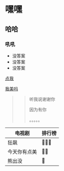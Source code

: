 # 嘿嘿

## 哈哈 

### 吼吼

+ 没答案
+ 没答案
+ 没答案

[点我](https://juejin.cn/search?query=%E8%87%AA%E5%8A%A8%E5%8C%96&type=0)

[我美吗](https://www.jj20.com/bz/hhzw/xhtx/328679_2.html)

> > 听我说谢谢你
> >
> > 因为有你
> >
> > 。。。。。



| 电视剧       | 排行榜 |
| ------------ | ------ |
| 狂飙         | 🌹🌹🌹    |
| 今天你有点美 | 🌹🌹     |
| 熊出没       | 🌹      |

